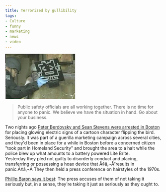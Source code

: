 ```yaml
---
title: Terrorized by gullibility
tags:
- Culture
- funny
- marketing
- news
- video
---
```


![terrorist_moonite.jpg][1]


   [1]: terrorist_moonite.jpg

> Public safety officials are all working together. There is no time for anyone to panic. We believe we have the situation in hand. Go about your business.

  
Two nights ago [Peter Berdovsky and Sean Stevens were arrested in Boston][2] for placing glowing electric signs of a cartoon character flipping the bird.  Seriously.  It was part of a guerilla marketing campaign across several cities, and they'd been in place for a while in Boston before a concerned citizen "took part in Homeland Security" and brought the area to a halt while the police blew up what amounts to a battery powered Lite Brite.  
Yesterday they pled not guilty to disorderly conduct and placing, transferring or possessing a hoax device that Ã¢â‚¬Å“results in panic.Ã¢â‚¬Â  They then held a press conference on hairstyles of the 1970s.  
  
[Phillip Baron says it best][3]: The press accuses of them of not taking it seriously but, in a sense, they're taking it just as seriously as they ought to.

   [2]: http://www.thebostonchannel.com/news/10892563/detail.html
   [3]: http://alternet.org/blogs/peek/47507/

